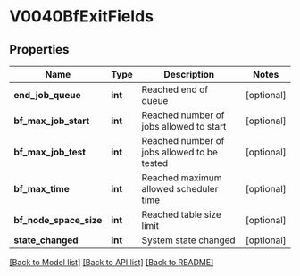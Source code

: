 # V0040BfExitFields

## Properties
Name | Type | Description | Notes
------------ | ------------- | ------------- | -------------
**end_job_queue** | **int** | Reached end of queue | [optional] 
**bf_max_job_start** | **int** | Reached number of jobs allowed to start | [optional] 
**bf_max_job_test** | **int** | Reached number of jobs allowed to be tested | [optional] 
**bf_max_time** | **int** | Reached maximum allowed scheduler time | [optional] 
**bf_node_space_size** | **int** | Reached table size limit | [optional] 
**state_changed** | **int** | System state changed | [optional] 

[[Back to Model list]](../README.md#documentation-for-models) [[Back to API list]](../README.md#documentation-for-api-endpoints) [[Back to README]](../README.md)


